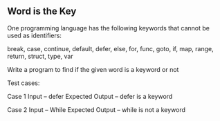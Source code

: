## **Word is the Key**

One programming language has the following keywords that cannot be used as identifiers:

break, case, continue, default, defer, else, for, func, goto, if, map, range, return, struct, type, var

Write a program to find if the given word is a keyword or not

Test cases:

Case 1
Input – defer
Expected Output – defer is a keyword

Case 2
Input – While
Expected Output – while is not a keyword
